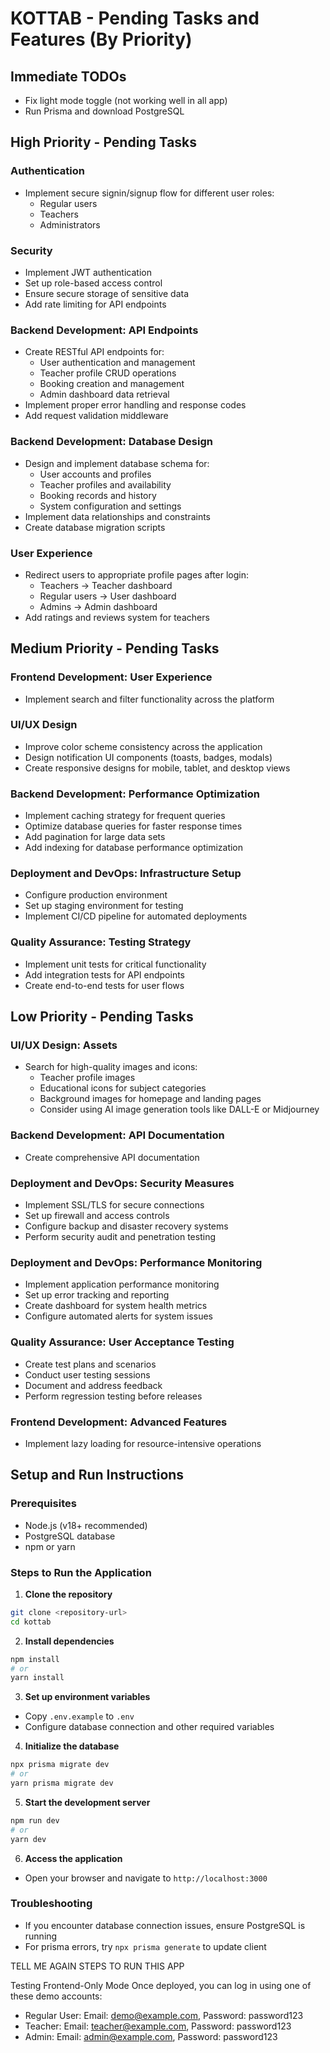 # KOTTAB - Pending Tasks and Features (By Priority)

## Immediate TODOs
- Fix light mode toggle (not working well in all app)
- Run Prisma and download PostgreSQL

## High Priority - Pending Tasks

### Authentication
- Implement secure signin/signup flow for different user roles:
  - Regular users
  - Teachers
  - Administrators

### Security
- Implement JWT authentication
- Set up role-based access control
- Ensure secure storage of sensitive data
- Add rate limiting for API endpoints

### Backend Development: API Endpoints
- Create RESTful API endpoints for:
  - User authentication and management
  - Teacher profile CRUD operations
  - Booking creation and management
  - Admin dashboard data retrieval
- Implement proper error handling and response codes
- Add request validation middleware

### Backend Development: Database Design
- Design and implement database schema for:
  - User accounts and profiles
  - Teacher profiles and availability
  - Booking records and history
  - System configuration and settings
- Implement data relationships and constraints
- Create database migration scripts

### User Experience
- Redirect users to appropriate profile pages after login:
  - Teachers → Teacher dashboard
  - Regular users → User dashboard
  - Admins → Admin dashboard
- Add ratings and reviews system for teachers

## Medium Priority - Pending Tasks

### Frontend Development: User Experience
- Implement search and filter functionality across the platform

### UI/UX Design
- Improve color scheme consistency across the application
- Design notification UI components (toasts, badges, modals)
- Create responsive designs for mobile, tablet, and desktop views

### Backend Development: Performance Optimization
- Implement caching strategy for frequent queries
- Optimize database queries for faster response times
- Add pagination for large data sets
- Add indexing for database performance optimization

### Deployment and DevOps: Infrastructure Setup
- Configure production environment
- Set up staging environment for testing
- Implement CI/CD pipeline for automated deployments

### Quality Assurance: Testing Strategy
- Implement unit tests for critical functionality
- Add integration tests for API endpoints
- Create end-to-end tests for user flows

## Low Priority - Pending Tasks

### UI/UX Design: Assets
- Search for high-quality images and icons:
  - Teacher profile images
  - Educational icons for subject categories
  - Background images for homepage and landing pages
  - Consider using AI image generation tools like DALL-E or Midjourney

### Backend Development: API Documentation
- Create comprehensive API documentation

### Deployment and DevOps: Security Measures
- Implement SSL/TLS for secure connections
- Set up firewall and access controls
- Configure backup and disaster recovery systems
- Perform security audit and penetration testing

### Deployment and DevOps: Performance Monitoring
- Implement application performance monitoring
- Set up error tracking and reporting
- Create dashboard for system health metrics
- Configure automated alerts for system issues

### Quality Assurance: User Acceptance Testing
- Create test plans and scenarios
- Conduct user testing sessions
- Document and address feedback
- Perform regression testing before releases

### Frontend Development: Advanced Features
- Implement lazy loading for resource-intensive operations





## Setup and Run Instructions

### Prerequisites
- Node.js (v18+ recommended)
- PostgreSQL database
- npm or yarn

### Steps to Run the Application
1. **Clone the repository**
  ```bash
  git clone <repository-url>
  cd kottab
  ```

2. **Install dependencies**
  ```bash
  npm install
  # or
  yarn install
  ```

3. **Set up environment variables**
  - Copy `.env.example` to `.env`
  - Configure database connection and other required variables

4. **Initialize the database**
  ```bash
  npx prisma migrate dev
  # or
  yarn prisma migrate dev
  ```

5. **Start the development server**
  ```bash
  npm run dev
  # or
  yarn dev
  ```

6. **Access the application**
  - Open your browser and navigate to `http://localhost:3000`

### Troubleshooting
- If you encounter database connection issues, ensure PostgreSQL is running
- For prisma errors, try `npx prisma generate` to update client

TELL ME AGAIN STEPS TO RUN THIS APP


Testing Frontend-Only Mode
Once deployed, you can log in using one of these demo accounts:

- Regular User: Email: demo@example.com, Password: password123
- Teacher: Email: teacher@example.com, Password: password123
- Admin: Email: admin@example.com, Password: password123